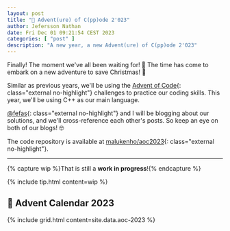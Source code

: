 ```yaml
---
layout: post
title: "🎄 Advent(ure) of C(pp)ode 2'023"
author: Jefersson Nathan
date: Fri Dec 01 09:21:54 CEST 2023
categories: [ "post" ]
description: "A new year, a new Advent(ure) of C(pp)ode 2'023"
---
```


Finally! The moment we've all been waiting for! 🎉 The time has come to embark on a new adventure to save Christmas! 🎄

Similar as previous years, we'll be using the [Advent of Code](https://adventofcode.com/2023){: class="external no-highlight"}
challenges to practice our coding skills. This year, we'll be using C++ as our main language.

[@fefas](https://blog.fefas.dev/){: class="external no-highlight"} and I will be blogging about our solutions, 
and we'll cross-reference each other's posts. So keep an eye on both of our blogs! 🤓

The code repository is available at [malukenho/aoc2023](https://github.com/malukenho/aoc2023){: class="external no-highlight"}.

---

{% capture wip %}That is still a **work in progress**!{% endcapture %}

{% include tip.html content=wip %}

## 📆 Advent Calendar 2023

{% include grid.html content=site.data.aoc-2023 %}
